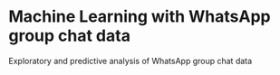 # Machine Learning with WhatsApp group chat data
 Exploratory and predictive analysis of WhatsApp group chat data
